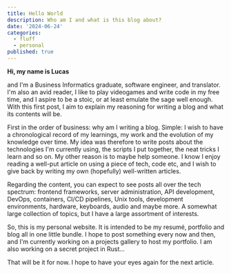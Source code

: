 ```yaml
---
title: Hello World
description: Who am I and what is this blog about?
date: '2024-06-24'
categories:
  - fluff
  - personal
published: true
---
```


**Hi, my name is Lucas**

and I'm a Business Informatics graduate, software engineer, and translator. I'm also an avid reader,
I like to play videogames and write code in my free time, and I aspire to be a stoic, or at least
emulate the sage well enough. With this first post, I aim to explain my reasoning for writing a blog
and what its contents will be.

First in the order of business: why am I writing a blog. Simple: I wish to have a chronological
record of my learnings, my work and the evolution of my knowledge over time. My idea was therefore
to write posts about the technologies I'm currently using, the scripts I put together, the neat
tricks I learn and so on. My other reason is to maybe help someone. I know I enjoy reading a
well-put article on using a piece of tech, code etc, and I wish to give back by writing my own
(hopefully) well-written articles.

Regarding the content, you can expect to see posts all over the tech spectrum: frontend frameworks,
server administration, API development, DevOps, containers, CI/CD pipelines, Unix tools, development
environments, hardware, keyboards, audio and maybe more. A somewhat large collection of topics, but
I have a large assortment of interests.

So, this is my personal website. It is intended to be my resumé, portfolio and blog all in one
little bundle. I hope to post something every now and then, and I'm currently working on a projects
gallery to host my portfolio. I am also working on a secret project in Rust...

That will be it for now. I hope to have your eyes again for the next article.
